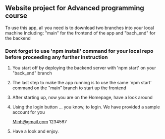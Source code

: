 ## Website project for Advanced programming course
To use this app, all you need is to download two branches into your local machine
Including: "main" for the frontend of the app and "bach_end" for the backend
### Dont forget to use 'npm install' command for your local repo before proceeding any further instruction
1. You start off by deploying the backend server with 'npm start' on your "back_end" branch
2. The last step to make the app running is to use the same 'npm start' command on the "main" branch to start up the frontend
3. After starting up, now you are on the Homepage, have a look around
4. Using the login button ... you know, to login. We have provided a sample account for you

   Minh@gmail.com
   1234567
6. Have a look and enjoy.
   
